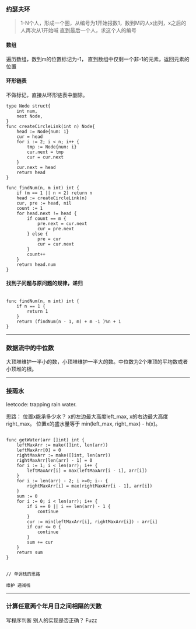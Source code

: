 
### 约瑟夫环

> 1-N个人，形成一个圈，从编号为1开始报数1，数到M的人x出列，x之后的人再次从1开始喊
> 直到最后一个人，求这个人的编号

#### 数组
遍历数组，数到m的位置标记为-1， 直到数组中仅剩一个非-1的元素，返回元素的位置

#### 环形链表
不做标记，直接从环形链表中删除。
```golang
type Node struct{
    int num,
    next Node,
}
func createCircleLink(int n) Node{
    head := Node{num: 1}
    cur = head
    for i := 2; i < n; i++ {
        tmp := Node{num: i}
        cur.next = tmp
        cur = cur.next
    }
    cur.next = head
    return head
}

func findNum(n, m int) int {
    if (m == 1 || n < 2) return n
    head := createCircleLink(n)
    cur, pre := head, nil
    count := 1
    for head.next != head {
        if count == m {
            pre.next = cur.next
            cur = pre.next
        } else {
            pre = cur
            cur = cur.next
        }
        count++
    }
    return head.num
}
```

#### 找到子问题与原问题的规律，递归
```golang

func findNum(n, m int) int {
    if n == 1 {
        return 1
    }
    return (findNum(n - 1, m) + m -1 )%n + 1 
}

```

---

### 数据流中的中位数

大顶堆维护一半小的数，小顶堆维护一半大的数。中位数为2个堆顶的平均数或者小顶堆的根。

---

### 接雨水

leetcode: trapping rain water.

思路： 
位置x能承多少水？ x的左边最大高度left_max, x的右边最大高度right_max。
位置x的盛水量等于 min(left_max, right_max) - h(x)。

```golang

func getWater(arr []int) int {
    leftMaxArr := make([]int, len(arr))
    leftMaxArr[0] = 0
    rightMaxArr := make([]int, len(arr))
    rightMaxArr[len(arr) - 1] = 0
    for i := 1; i < len(arr); i++ {
        leftMaxArr[i] = max(leftMaxArr[i - 1], arr[i])
    }
    for i := len(arr) - 2; i >=0; i-- {
        rightMaxArr[i] = max(rightMaxArr[i - 1], arr[i])
    }
    sum := 0 
    for i := 0; i < len(arr); i++ {
        if i == 0 || i == len(arr) - 1 {
            continue
        }
        cur := min(leftMaxArr[i], rightMaxArr[i]) - arr[i]
        if cur <= 0 {
            continue
        }
        sum += cur
    }
    return sum
}

```

```golang

// 单调栈的思路

维护 递减栈

```

---


### 计算任意两个年月日之间相隔的天数

写程序判断 别人的实现是否正确？ Fuzz 

